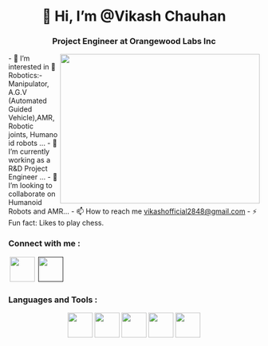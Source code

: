 <h1 align="center">👋 Hi, I’m @Vikash Chauhan</h1>
<h3 align="center">Project Engineer at Orangewood Labs Inc</h3>
<img align="right" src="https://camo.githubusercontent.com/7458cd47cc3517598ceaaf72ca2e26618b590d65edeb27a05a8be70c03e41598/68747470733a2f2f7777772e7665726f706f6f6c2e636f6d2f77702d636f6e74656e742f75706c6f6164732f323032322f30352f64616e63696e672d726f626f742d322e676966" height="300px" width="400px">
  <div align="left">
      - 👀 I’m interested in 🤖 Robotics:- Manipulator, A.G.V (Automated Guided Vehicle),AMR, Robotic joints, Humanoid robots ...
      - 🌱 I’m currently working as a R&D Project Engineer ...
      - 💞️ I’m looking to collaborate on Humanoid Robots and AMR...
      - 📫 How to reach me <a href="vikashofficial2848@gmail.com">vikashofficial2848@gmail.com</a>
      - ⚡ Fun fact: Likes to play chess.
  </div>
  <div align="right">
    
  </div>
  
<div class=""> 
  <h3>Connect with me :</h3>
  <a href="https://www.linkedin.com/in/vikashofficial2848?lipi=urn%3Ali%3Apage%3Ad_flagship3_profile_view_base_contact_details%3BVLIjkvo8Qd2XB4gyZXRvEg%3D%3D" style="margin: 3px;"><img src="https://github.com/user-attachments/assets/69add5a1-8059-4853-8bd1-b1a22b65319f" width="50px"></a>
  <a href="" margin="3px"><img src="https://github.com/user-attachments/assets/4b6db468-7866-4364-ba6e-15159b615856" width="50px"></a>
</div>

<div class=""> 
  <h3>Languages and Tools :</h3>
  <div class="img2" align="center"><img src="" width="50px">
    <img src="https://github.com/user-attachments/assets/8a4b6757-1908-4524-94c9-82ae1cc88fe2
" width="50px" margin="3px">
    <img src="https://github.com/user-attachments/assets/aa15e7c2-fa6b-4954-b34f-5d3aa9889b84
" width="50px" margin="3px">
    <img src="https://github.com/user-attachments/assets/9d99bcd9-6092-4672-ab47-b65f053ccaea
" width="50px" margin="3px">
    <img src="![image](https://github.com/user-attachments/assets/96ed71c2-c6be-4bc7-9604-cd7304706316)
" width="50px" margin="3px">
  </div>
</div>

<!---
vikas7067/vikas7067 is a ✨ special ✨ repository because its `README.md` (this file) appears on your GitHub profile.
You can click the Preview link to take a look at your changes.
--->
